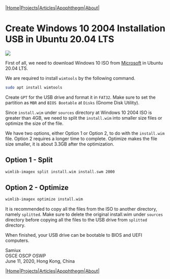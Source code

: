 |[Home](/README.md)|[Projects](/projects.md)|[Articles](/articles.md)|[Apophthegm](/apophthegm.md)|[About](/about.md)|

# Create Windows 10 2004 Installation USB in Ubuntu 20.04 LTS

[![](https://img.youtube.com/vi/WNc8GOps6TY/0.jpg)](https://www.youtube.com/watch?v=WNc8GOps6TY)

First of all, we need to download Windows 10 ISO from [Microsoft](https://www.microsoft.com/en-us/software-download/windows10ISO) in Ubuntu 20.04 LTS.

We are required to install ```wimtools``` by the following command.

```bash
sudo apt install wimtools
```

Create ```GPT``` for the USB drive and format it in ```FAT32```.  Make sure to set the partition as ```MBR``` and ```BIOS Bootable``` at ```Disks``` (Gnome Disk Utility).

Since ```install.wim``` under ```sources``` directory at Windows 10 2004 ISO is greater than 4GB, we need to split the ```install.wim``` into smaller size files or optimize the size of the file.

We have two options, either Option 1 or Option 2, to do with the ```install.wim``` file.  Option 2 requires a longer time to complete.  Optimize makes the file size smaller, it is about 3.3GB after the optimization.

## Option 1 - Split

```bash
wimlib-imagex split install.wim install.swm 2000
```

## Option 2 - Optimize

```bash
wimlib-imagex optimize install.wim
```

It is recommended to copy all the files from the ISO to another directory, namely ```splitted```.  Make sure to delete the original install.wim under ```sources``` directory before copying all the files to the USB drive from ```splitted``` directory.

When finished, your USB drive can be bootable to BIOS and UEFI computers.

Samiux  
OSCE  OSCP  OSWP  
June 11, 2020, Hong Kong, China  

|[Home](/README.md)|[Projects](/projects.md)|[Articles](/articles.md)|[Apophthegm](/apophthegm.md)|[About](/about.md)|
